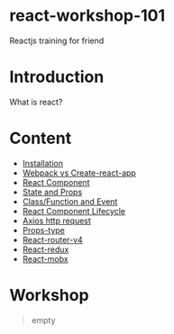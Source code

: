 # react-workshop-101
Reactjs training for friend

# Introduction
  What is react?

# Content
* [Installation](https://github.com/bukton123/react-workshop-101/tree/master/00-installation)
* [Webpack vs Create-react-app]()
* [React Component]()
* [State and Props]()
* [Class/Function and Event]()
* [React Component Lifecycle]()
* [Axios http request]()
* [Props-type]()
* [React-router-v4]()
* [React-redux]()
* [React-mobx]()

# Workshop
> empty
